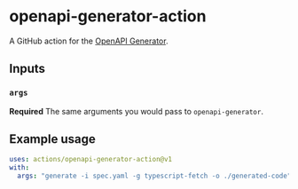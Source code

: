 # openapi-generator-action

A GitHub action for the [OpenAPI Generator](https://openapi-generator.tech/).

## Inputs

### `args`

**Required** The same arguments you would pass to `openapi-generator`.

## Example usage

```yaml
uses: actions/openapi-generator-action@v1
with:
  args: "generate -i spec.yaml -g typescript-fetch -o ./generated-code"
```
